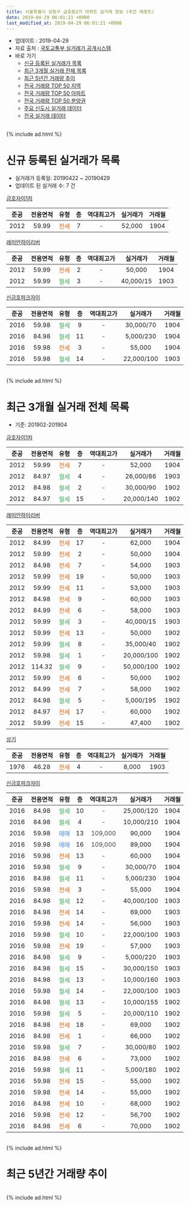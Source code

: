 ```yaml
---
title: 서울특별시 성동구 금호동2가 아파트 실거래 정보 (주간 레포트)
date: 2019-04-29 06:01:21 +0900
last_modified_at: 2019-04-29 06:01:21 +0900
---
```


* 업데이트 : 2019-04-29
* 자료 출처 : [국토교통부 실거래가 공개시스템](http://rt.molit.go.kr)
* 바로 가기
    * [신규 등록된 실거래가 목록](#신규-등록된-실거래가-목록)
    * [최근 3개월 실거래 전체 목록](#최근-3개월-실거래-전체-목록)
    * [최근 5년간 거래량 추이](#최근-5년간-거래량-추이)
    * [전국 거래량 TOP 50 지역](https://inasie.github.io/apt-trade-info/최근-3개월-전국에서-가장-거래가-많이-발생한-지역)
    * [전국 거래량 TOP 50 아파트](https://inasie.github.io/apt-trade-info/최근-3개월-전국에서-가장-거래가-많이-발생한-아파트)
    * [전국 거래량 TOP 50 분양권](https://inasie.github.io/apt-trade-info/최근-3개월-전국에서-가장-거래가-많이-발생한-분양권)
    * [주요 신도시 실거래 데이터](https://inasie.github.io/apt-trade-info/주요-신도시)
    * [전국 실거래 데이터](https://inasie.github.io/apt-trade-info/전국)
<br>
{% include ad.html %}
<br>

# 신규 등록된 실거래가 목록
* 실거래가 등록일: 20190422 ~ 20190429
* 업데이트 된 실거래 수: 7 건


[금호자이1차](https://search.naver.com/search.naver?query=%EC%84%9C%EC%9A%B8%ED%8A%B9%EB%B3%84%EC%8B%9C+%EC%84%B1%EB%8F%99%EA%B5%AC+%EA%B8%88%ED%98%B8%EB%8F%992%EA%B0%80+%EA%B8%88%ED%98%B8%EC%9E%90%EC%9D%B41%EC%B0%A8)

|준공|전용면적|유형|층|역대최고가|실거래가|거래월|
|:---:|:---:|:---:|:---:|:---:|:---:|:---:|
|2012|59.99|<span style="color:#ff5a00">전세</span>|7|<span style="color:#444444">-</span>|52,000|1904|

[래미안하이리버](https://search.naver.com/search.naver?query=%EC%84%9C%EC%9A%B8%ED%8A%B9%EB%B3%84%EC%8B%9C+%EC%84%B1%EB%8F%99%EA%B5%AC+%EA%B8%88%ED%98%B8%EB%8F%992%EA%B0%80+%EB%9E%98%EB%AF%B8%EC%95%88%ED%95%98%EC%9D%B4%EB%A6%AC%EB%B2%84)

|준공|전용면적|유형|층|역대최고가|실거래가|거래월|
|:---:|:---:|:---:|:---:|:---:|:---:|:---:|
|2012|59.99|<span style="color:#ff5a00">전세</span>|2|<span style="color:#444444">-</span>|50,000|1904|
|2012|59.99|<span style="color:#34a853">월세</span>|3|<span style="color:#444444">-</span>|40,000/15|1903|

[신금호파크자이](https://search.naver.com/search.naver?query=%EC%84%9C%EC%9A%B8%ED%8A%B9%EB%B3%84%EC%8B%9C+%EC%84%B1%EB%8F%99%EA%B5%AC+%EA%B8%88%ED%98%B8%EB%8F%992%EA%B0%80+%EC%8B%A0%EA%B8%88%ED%98%B8%ED%8C%8C%ED%81%AC%EC%9E%90%EC%9D%B4)

|준공|전용면적|유형|층|역대최고가|실거래가|거래월|
|:---:|:---:|:---:|:---:|:---:|:---:|:---:|
|2016|59.98|<span style="color:#34a853">월세</span>|9|<span style="color:#444444">-</span>|30,000/70|1904|
|2016|84.98|<span style="color:#34a853">월세</span>|11|<span style="color:#444444">-</span>|5,000/230|1904|
|2016|59.98|<span style="color:#ff5a00">전세</span>|3|<span style="color:#444444">-</span>|55,000|1904|
|2016|59.98|<span style="color:#34a853">월세</span>|14|<span style="color:#444444">-</span>|22,000/100|1903|


<br>
{% include ad.html %}
<br>

# 최근 3개월 실거래 전체 목록
* 기준: 201902-201904


[금호자이1차](https://search.naver.com/search.naver?query=%EC%84%9C%EC%9A%B8%ED%8A%B9%EB%B3%84%EC%8B%9C+%EC%84%B1%EB%8F%99%EA%B5%AC+%EA%B8%88%ED%98%B8%EB%8F%992%EA%B0%80+%EA%B8%88%ED%98%B8%EC%9E%90%EC%9D%B41%EC%B0%A8)

|준공|전용면적|유형|층|역대최고가|실거래가|거래월|
|:---:|:---:|:---:|:---:|:---:|:---:|:---:|
|2012|59.99|<span style="color:#ff5a00">전세</span>|7|<span style="color:#444444">-</span>|52,000|1904|
|2012|84.97|<span style="color:#34a853">월세</span>|4|<span style="color:#444444">-</span>|26,000/86|1903|
|2012|84.98|<span style="color:#34a853">월세</span>|2|<span style="color:#444444">-</span>|30,000/90|1902|
|2012|84.97|<span style="color:#34a853">월세</span>|15|<span style="color:#444444">-</span>|20,000/140|1902|

[래미안하이리버](https://search.naver.com/search.naver?query=%EC%84%9C%EC%9A%B8%ED%8A%B9%EB%B3%84%EC%8B%9C+%EC%84%B1%EB%8F%99%EA%B5%AC+%EA%B8%88%ED%98%B8%EB%8F%992%EA%B0%80+%EB%9E%98%EB%AF%B8%EC%95%88%ED%95%98%EC%9D%B4%EB%A6%AC%EB%B2%84)

|준공|전용면적|유형|층|역대최고가|실거래가|거래월|
|:---:|:---:|:---:|:---:|:---:|:---:|:---:|
|2012|84.99|<span style="color:#ff5a00">전세</span>|17|<span style="color:#444444">-</span>|62,000|1904|
|2012|59.99|<span style="color:#ff5a00">전세</span>|2|<span style="color:#444444">-</span>|50,000|1904|
|2012|84.98|<span style="color:#ff5a00">전세</span>|7|<span style="color:#444444">-</span>|54,000|1903|
|2012|59.99|<span style="color:#ff5a00">전세</span>|19|<span style="color:#444444">-</span>|50,000|1903|
|2012|59.99|<span style="color:#ff5a00">전세</span>|11|<span style="color:#444444">-</span>|53,000|1903|
|2012|84.98|<span style="color:#ff5a00">전세</span>|9|<span style="color:#444444">-</span>|60,000|1903|
|2012|84.99|<span style="color:#ff5a00">전세</span>|6|<span style="color:#444444">-</span>|58,000|1903|
|2012|59.99|<span style="color:#34a853">월세</span>|3|<span style="color:#444444">-</span>|40,000/15|1903|
|2012|59.99|<span style="color:#ff5a00">전세</span>|13|<span style="color:#444444">-</span>|50,000|1902|
|2012|59.99|<span style="color:#34a853">월세</span>|8|<span style="color:#444444">-</span>|35,000/40|1902|
|2012|59.98|<span style="color:#34a853">월세</span>|1|<span style="color:#444444">-</span>|20,000/100|1902|
|2012|114.32|<span style="color:#34a853">월세</span>|9|<span style="color:#444444">-</span>|50,000/100|1902|
|2012|59.99|<span style="color:#ff5a00">전세</span>|6|<span style="color:#444444">-</span>|50,000|1902|
|2012|84.99|<span style="color:#ff5a00">전세</span>|7|<span style="color:#444444">-</span>|58,000|1902|
|2012|84.98|<span style="color:#34a853">월세</span>|5|<span style="color:#444444">-</span>|5,000/195|1902|
|2012|84.97|<span style="color:#ff5a00">전세</span>|17|<span style="color:#444444">-</span>|60,000|1902|
|2012|59.99|<span style="color:#ff5a00">전세</span>|15|<span style="color:#444444">-</span>|47,400|1902|

[상기](https://search.naver.com/search.naver?query=%EC%84%9C%EC%9A%B8%ED%8A%B9%EB%B3%84%EC%8B%9C+%EC%84%B1%EB%8F%99%EA%B5%AC+%EA%B8%88%ED%98%B8%EB%8F%992%EA%B0%80+%EC%83%81%EA%B8%B0)

|준공|전용면적|유형|층|역대최고가|실거래가|거래월|
|:---:|:---:|:---:|:---:|:---:|:---:|:---:|
|1976|46.28|<span style="color:#ff5a00">전세</span>|4|<span style="color:#444444">-</span>|8,000|1903|

[신금호파크자이](https://search.naver.com/search.naver?query=%EC%84%9C%EC%9A%B8%ED%8A%B9%EB%B3%84%EC%8B%9C+%EC%84%B1%EB%8F%99%EA%B5%AC+%EA%B8%88%ED%98%B8%EB%8F%992%EA%B0%80+%EC%8B%A0%EA%B8%88%ED%98%B8%ED%8C%8C%ED%81%AC%EC%9E%90%EC%9D%B4)

|준공|전용면적|유형|층|역대최고가|실거래가|거래월|
|:---:|:---:|:---:|:---:|:---:|:---:|:---:|
|2016|84.98|<span style="color:#34a853">월세</span>|10|<span style="color:#444444">-</span>|25,000/120|1904|
|2016|84.98|<span style="color:#34a853">월세</span>|4|<span style="color:#444444">-</span>|10,000/210|1904|
|2016|59.98|<span style="color:#4285f3">매매</span>|13|<span style="color:#444444">109,000</span>|90,000|1904|
|2016|59.98|<span style="color:#4285f3">매매</span>|16|<span style="color:#444444">109,000</span>|89,000|1904|
|2016|59.98|<span style="color:#ff5a00">전세</span>|13|<span style="color:#444444">-</span>|60,000|1904|
|2016|59.98|<span style="color:#34a853">월세</span>|9|<span style="color:#444444">-</span>|30,000/70|1904|
|2016|84.98|<span style="color:#34a853">월세</span>|11|<span style="color:#444444">-</span>|5,000/230|1904|
|2016|59.98|<span style="color:#ff5a00">전세</span>|3|<span style="color:#444444">-</span>|55,000|1904|
|2016|84.98|<span style="color:#34a853">월세</span>|12|<span style="color:#444444">-</span>|40,000/100|1903|
|2016|84.98|<span style="color:#ff5a00">전세</span>|14|<span style="color:#444444">-</span>|69,000|1903|
|2016|59.98|<span style="color:#ff5a00">전세</span>|14|<span style="color:#444444">-</span>|56,000|1903|
|2016|59.98|<span style="color:#34a853">월세</span>|10|<span style="color:#444444">-</span>|22,000/100|1903|
|2016|59.98|<span style="color:#ff5a00">전세</span>|19|<span style="color:#444444">-</span>|57,000|1903|
|2016|84.98|<span style="color:#34a853">월세</span>|9|<span style="color:#444444">-</span>|5,000/220|1903|
|2016|84.98|<span style="color:#34a853">월세</span>|15|<span style="color:#444444">-</span>|30,000/150|1903|
|2016|84.98|<span style="color:#34a853">월세</span>|13|<span style="color:#444444">-</span>|10,000/160|1903|
|2016|59.98|<span style="color:#34a853">월세</span>|14|<span style="color:#444444">-</span>|22,000/100|1903|
|2016|84.98|<span style="color:#34a853">월세</span>|13|<span style="color:#444444">-</span>|10,000/155|1902|
|2016|59.98|<span style="color:#34a853">월세</span>|5|<span style="color:#444444">-</span>|20,000/110|1902|
|2016|84.98|<span style="color:#ff5a00">전세</span>|18|<span style="color:#444444">-</span>|69,000|1902|
|2016|84.98|<span style="color:#ff5a00">전세</span>|1|<span style="color:#444444">-</span>|66,000|1902|
|2016|59.98|<span style="color:#34a853">월세</span>|7|<span style="color:#444444">-</span>|30,000/80|1902|
|2016|84.98|<span style="color:#ff5a00">전세</span>|6|<span style="color:#444444">-</span>|73,000|1902|
|2016|59.98|<span style="color:#34a853">월세</span>|11|<span style="color:#444444">-</span>|5,000/180|1902|
|2016|59.98|<span style="color:#ff5a00">전세</span>|15|<span style="color:#444444">-</span>|55,000|1902|
|2016|59.98|<span style="color:#ff5a00">전세</span>|14|<span style="color:#444444">-</span>|55,000|1902|
|2016|84.98|<span style="color:#ff5a00">전세</span>|10|<span style="color:#444444">-</span>|68,000|1902|
|2016|59.98|<span style="color:#ff5a00">전세</span>|12|<span style="color:#444444">-</span>|56,700|1902|
|2016|84.98|<span style="color:#ff5a00">전세</span>|6|<span style="color:#444444">-</span>|70,000|1902|


<br>
{% include ad.html %}
<br>

# 최근 5년간 거래량 추이


<div style="width:100%;">
    <canvas id="deal_progress" height="200"></canvas>
</div>

<script>
new Chart(document.getElementById("deal_progress"), {
    type: 'line',
    data: {
        labels: ['201404','201405','201406','201407','201408','201409','201410','201411','201412','201501','201502','201503','201504','201505','201506','201507','201508','201509','201510','201511','201512','201601','201602','201603','201604','201605','201606','201607','201608','201609','201610','201611','201612','201701','201702','201703','201704','201705','201706','201707','201708','201709','201710','201711','201712','201801','201802','201803','201804','201805','201806','201807','201808','201809','201810','201811','201812','201901','201902','201903','201904'],
        datasets: [{
            label: '매매',
            pointRadius: 1,
            data: [5, 4, 5, 9, 12, 12, 8, 3, 5, 8, 4, 24, 16, 16, 17, 15, 12, 11, 24, 6, 6, 4, 6, 14, 11, 13, 20, 21, 7, 14, 19, 11, 3, 9, 10, 13, 25, 40, 34, 38, 4, 10, 14, 29, 36, 37, 18, 12, 7, 2, 3, 8, 41, 14, 4, 0, 2, 2, 0, 0, 2],
            borderColor: "rgba(255, 201, 14, 1)",
            backgroundColor: "rgba(255, 201, 14, 0.5)",
            fill: false,
            lineTension: 0
        },{
            label: '전월세',
            pointRadius: 1,
            data: [58, 47, 47, 23, 24, 15, 8, 9, 4, 13, 14, 18, 5, 15, 12, 12, 8, 6, 16, 21, 18, 36, 29, 54, 68, 103, 75, 48, 22, 15, 13, 15, 11, 10, 15, 23, 20, 15, 22, 25, 19, 12, 10, 18, 29, 24, 43, 71, 56, 65, 61, 34, 28, 22, 19, 9, 13, 24, 23, 17, 9],
            borderColor: "rgba(0, 141, 185, 1)",
            backgroundColor: "rgba(0, 141, 185, 0.5)",
            fill: false,
            lineTension: 0
        }
        ]
    },
    options: {
        responsive: true,
        title: {
            display: false
        },
        tooltips: {
            mode: 'index',
            intersect: false
        },
        hover: {
            mode: 'nearest',
            intersect: true
        },
        scales: {
            xAxes: [{
                display: true,
                scaleLabel: {
                    display: true,
                    labelString: '년/월'
                }
            }],
            yAxes: [{
                display: true,
                ticks: {
                    suggestedMin: 0,
                },
                scaleLabel: {
                    display: true,
                    labelString: '실거래 수'
                }
            }]
        }
    }
});

</script>


<br>
{% include ad.html %}
<br>

